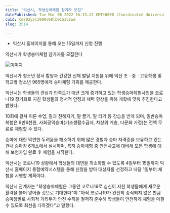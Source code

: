 ```yaml
---
title: "익산시, 학생승마체험 참가자 모집"
datePublished: Tue Mar 08 2022 16:13:22 GMT+0000 (Coordinated Universal Time)
cuid: cm702y5lz000v08lb0i5z5zwe
slug: 3514

---
```



- 익산시 홈페이지를 통해 오는 15일까지 신청 진행

익산시가 학생승마체험 참가자를 모집한다

![이미지](https://cdn.hashnode.com/res/hashnode/image/upload/v1739254037733/85327db6-9232-4e84-9ea1-528b60e7d50a.jpeg)

익산시가 청소년 정서 함양과 건강한 신체 발달 지원을 위해 익산 초ㆍ중ㆍ고등학생 및 학교밖 청소년 985명에게 승마체험 기회를 제공한다.

익산시는 학생들의 관심과 만족도가 매년 크게 증가하고 있는 학생승마체험사업을 코로나19 장기화로 지친 학생들의 정서적 안정과 체력 향상을 위해 개학에 맞춰 추진한다고 밝혔다.

10회에 걸쳐 이론 수업, 말과 친해지기, 말 끌기, 말 타기 등 강습을 받게 되며, 일반승마체험은 9만6천원, 사회공익승마(기초생활수급자, 차상위 계층, 다문화 가정)는 전액 무료로 체험할 수 있다.

승마에 대한 막연한 두려움을 해소하기 위해 많은 경험과 승마 자격증을 보유하고 있는 관내 승마장 6개소에서 실시하며, 특히 승마체험 중 안전사고에 대비해 모든 학생에 대해 보험가입 완료 후 체험을 시작한다.

익산시는 코로나19 상황에서 학생들의 대면을 최소화할 수 있도록 4일부터 15일까지 익산시 홈페이지 통합예약시스템을 통해 신청을 받아 대상자를 선정하고 내달 1일부터 체험을 시행할 계획이다.

익산시 관계자는 "학생승마체험은 그동안 코로나19로 심신이 지친 학생들에게 새로운 활력을 불어 넣어줄 것으로 기대한다"며 "아직 코로나19가 완전히 종식되지 않은 만큼 승마장별로 사회적 거리두기 안전 수칙을 철저히 준수해 학생들이 안전하게 체험을 마칠 수 있도록 최선을 다하겠다"고 말했다.